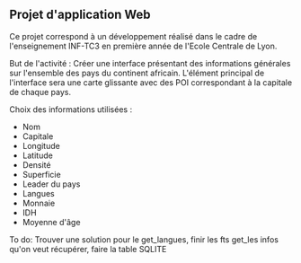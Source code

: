 ## Projet d'application Web 

Ce projet correspond à un développement réalisé dans le cadre de l'enseignement INF-TC3 en première année de l'Ecole Centrale de Lyon.

But de l'activité : 
Créer une interface présentant des informations générales sur l'ensemble des pays du continent africain. L'élément principal de l'interface sera une carte glissante avec des POI correspondant à la capitale de chaque pays.

Choix des informations utilisées : 
 - Nom
 - Capitale
 - Longitude 
 - Latitude
 - Densité
 - Superficie
 - Leader du pays 
 - Langues 
 - Monnaie 
 - IDH
 - Moyenne d'âge
 
 To do: Trouver une solution pour le get_langues, finir les fts get_les infos qu'on veut récupérer, faire la table SQLITE 
